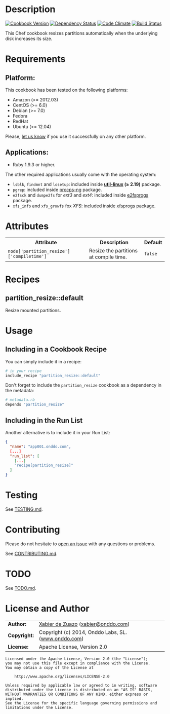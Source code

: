 Description
===========
[![Cookbook Version](https://img.shields.io/cookbook/v/partition_resize.svg?style=flat)](https://supermarket.getchef.com/cookbooks/partition_resize)
[![Dependency Status](http://img.shields.io/gemnasium/onddo/partition_resize-cookbook.svg?style=flat)](https://gemnasium.com/onddo/partition_resize-cookbook)
[![Code Climate](http://img.shields.io/codeclimate/github/onddo/partition_resize-cookbook.svg?style=flat)](https://codeclimate.com/github/onddo/partition_resize-cookbook)
[![Build Status](http://img.shields.io/travis/onddo/partition_resize-cookbook.svg?style=flat)](https://travis-ci.org/onddo/partition_resize-cookbook)

This Chef cookbook resizes partitions automatically when the underlying disk increases its size.

Requirements
============

## Platform:

This cookbook has been tested on the following platforms:

* Amazon (>= 2012.03)
* CentOS (>= 6.0)
* Debian (>= 7.0)
* Fedora
* RedHat
* Ubuntu (>= 12.04)

Please, [let us know](https://github.com/onddo/partition_resize-cookbook/issues/new?title=I%20have%20used%20it%20successfully%20on%20...) if you use it successfully on any other platform.

## Applications:

* Ruby 1.9.3 or higher.

The other required applications usually come with the operating system:

* `lsblk`, `findmnt` and `losetup`: included inside **[util-linux](http://en.wikipedia.org/wiki/Util-linux) (&ge; 2.19)** package.
* `pgrep`: included inside [procps-ng](http://sourceforge.net/projects/procps-ng/) package.
* `e2fsck` and `dumpe2fs` for *ext3* and *ext4*: included inside [e2fsprogs](http://e2fsprogs.sourceforge.net/) package.
* `xfs_info` and `xfs_growfs` fox *XFS*: included inside [xfsprogs](http://oss.sgi.com/projects/xfs/) package.

Attributes
==========

<table>
  <tr>
    <th>Attribute</th>
    <th>Description</th>
    <th>Default</th>
  </tr>
  <tr>
    <td><code>node['partition_resize']['compiletime']</code></td>
    <td>Resize the partitions at compile time.</td>
    <td><code>false</code></td>
  </tr>
</table>

Recipes
=======

## partition_resize::default

Resize mounted partitions.

Usage
=====

## Including in a Cookbook Recipe

You can simply include it in a recipe:

```ruby
# in your recipe
include_recipe "partition_resize::default"
```

Don't forget to include the `partition_resize` cookbook as a dependency in the metadata:

```ruby
# metadata.rb
depends "partition_resize"
```

## Including in the Run List

Another alternative is to include it in your Run List:

```json
{
  "name": "app001.onddo.com",
  [...]
  "run_list": [
    [...]
    "recipe[partition_resize]"
  ]
}
```

Testing
=======

See [TESTING.md](https://github.com/onddo/partition_resize-cookbook/blob/master/TESTING.md).

Contributing
============

Please do not hesitate to [open an issue](https://github.com/onddo/partition_resize-cookbook/issues/new) with any questions or problems.

See [CONTRIBUTING.md](https://github.com/onddo/partition_resize-cookbook/blob/master/CONTRIBUTING.md).

TODO
====

See [TODO.md](https://github.com/onddo/partition_resize-cookbook/blob/master/TODO.md).

License and Author
==================

|                      |                                          |
|:---------------------|:-----------------------------------------|
| **Author:**          | [Xabier de Zuazo](https://github.com/zuazo) (<xabier@onddo.com>)
| **Copyright:**       | Copyright (c) 2014, Onddo Labs, SL. (www.onddo.com)
| **License:**         | Apache License, Version 2.0

    Licensed under the Apache License, Version 2.0 (the "License");
    you may not use this file except in compliance with the License.
    You may obtain a copy of the License at
    
        http://www.apache.org/licenses/LICENSE-2.0
    
    Unless required by applicable law or agreed to in writing, software
    distributed under the License is distributed on an "AS IS" BASIS,
    WITHOUT WARRANTIES OR CONDITIONS OF ANY KIND, either express or implied.
    See the License for the specific language governing permissions and
    limitations under the License.
